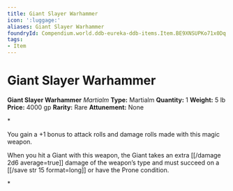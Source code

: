 ```yaml
---
title: Giant Slayer Warhammer
icon: ':luggage:'
aliases: Giant Slayer Warhammer
foundryId: Compendium.world.ddb-eureka-ddb-items.Item.BE9XNSUPKo71x0Dq
tags:
- Item
---
```


# Giant Slayer Warhammer

**Giant Slayer Warhammer**
_Martialm_
**Type:** Martialm
**Quantity:** 1
**Weight:** 5 lb
**Price:** 4000 gp
**Rarity:** Rare
**Attunement:** None

*<p>You gain a +1 bonus to attack rolls and damage rolls made with this magic weapon.

When you hit a Giant with this weapon, the Giant takes an extra  [[/damage 2d6 average=true]] damage of the weapon’s type and must succeed on a [[/save str 15 format=long]] or have the Prone condition.</p>*